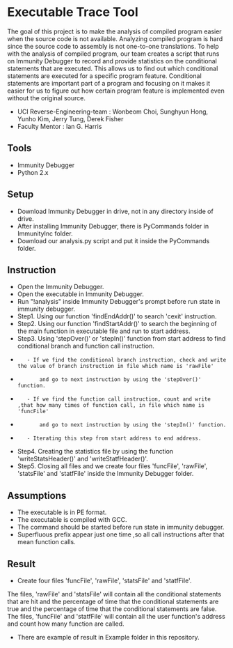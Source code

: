 # Executable Trace Tool
The goal of this project is to make the analysis of compiled program easier when the source code is not available. Analyzing compiled program is hard since the source code to assembly is not one-to-one translations. To help with the analysis of compiled program, our team creates a script that runs on Immunity Debugger to record and provide statistics on the conditional statements that are executed. This allows us to find out which conditional statements are executed for a specific program feature. Conditional statements are important part of a program and focusing on it makes it easier for us to figure out how certain program feature is implemented even without the original source. 

* UCI Reverse-Engineering-team : Wonbeom Choi, Sunghyun Hong, Yunho Kim, Jerry Tung, Derek Fisher 
* Faculty Mentor               : Ian G. Harris



Tools
-----
+   Immunity Debugger 
+   Python 2.x 

Setup
-----
+   Download Immunity Debugger in drive, not in any directory inside of drive.
+   After installing Immunity Debugger, there is PyCommands folder in ImmunityInc folder.
+   Download our analysis.py script and put it inside the PyCommands folder.

Instruction
-----------
+   Open the Immunity Debugger.
+   Open the executable in Immunity Debugger. 
+   Run "!analysis" inside Immunity Debugger's prompt before run state in immunity debugger.  
+   Step1. Using our function 'findEndAddr()' to search 'cexit' instruction.
+   Step2. Using our function 'findStartAddr()' to search the beginning of the main function in executable file and run to start address.
+   Step3. Using 'stepOver()' or 'stepIn()' function from start address to find conditional branch and function call instruction.
+        - If we find the conditional branch instruction, check and write the value of branch instruction in file which name is 'rawFile'
+            and go to next instruction by using the 'stepOver()' function.
+        - If we find the function call instruction, count and write ,that how many times of function call, in file which name is 'funcFile'
+            and go to next instruction by using the 'stepIn()' function.
+        - Iterating this step from start address to end address.
+   Step4. Creating the statistics file by using the function 'writeStatsHeader()' and 'writeStatfHeader()'.
+   Step5. Closing all files and we create four files 'funcFile', 'rawFile', 'statsFile' and 'statfFile' inside the Immunity Debugger folder.

Assumptions
-----------
+   The executable is in PE format. 
+   The executable is compiled with GCC. 
+   The command should be started before run state in immunity debugger.
+   Superfluous prefix appear just one time ,so all call instructions after that mean function calls.

Result
-----------
+    Create four files 'funcFile', 'rawFile', 'statsFile' and 'statfFile'.

The files, 'rawFile' and 'statsFile' will contain all the conditional statements that are hit and the percentage of time that the conditional statements are true and the percentage of time that the conditional statements are false. The files, 'funcFile' and 'statfFile' will contain all the user function's address and count how many function are called.

+    There are example of result in Example folder in this repository.

